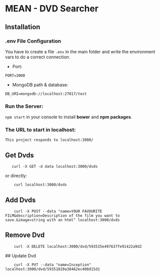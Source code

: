 # MEAN - DVD Searcher

## Installation

### .env File Configuration

You have to create a file `.env` in the main folder and write the environment vars to do a correct connection.

- Port:

```
PORT=3000
```

- MongoDB path & database:

```
DB_URI=mongodb://localhost:27017/test
```

### Run the Server:

`npm start` in your console to install **bower** and **npm packages**.

### The URL to start in localhost:

```
This project responds to localhost:3000/
```

## Get Dvds

```
   curl -X GET -d data localhost:3000/dvds
```

or directly:

```
    curl localhost:3000/dvds
```

## Add Dvds

```
    curl -X POST --data "name=YOUR FAVOURITE FILM&description=Description of the film you want to save.&image=string with an html" localhost:3000/dvds
```

## Remove Dvd

```
    curl -X DELETE localhost:3000/dvd/593515e497637fe91422a9d2
```

## Update Dvd

```
    curl -X PUT --data "name=Inception" localhost:3000/dvd/59351820a38462ec408d15d1
```

